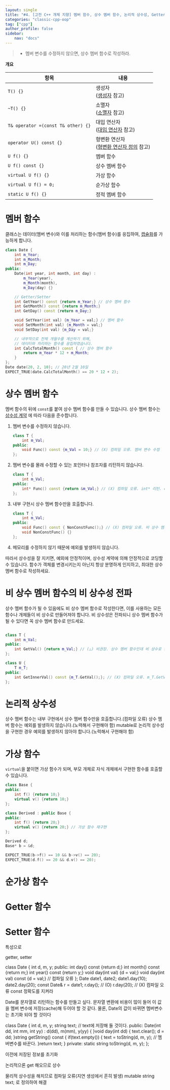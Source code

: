 ```yaml
---
layout: single
title: "#4. [고전 C++ 개체 지향] 멤버 함수, 상수 멤버 함수, 논리적 상수성, Getter, Setter"
categories: "classic-cpp-oop"
tag: ["cpp"]
author_profile: false
sidebar: 
    nav: "docs"
---
```


> * 멤버 변수를 수정하지 않으면, 상수 멤버 함수로 작성하라.

**개요**

|항목|내용|
|--|--|
|`T() {}`|생성자<br/>([생성자](https://tango1202.github.io/classic-cpp-oop/classic-cpp-oop-constructors/) 참고)|
|`~T() {}`|소멸자<br/>([소멸자](https://tango1202.github.io/classic-cpp-oop/classic-cpp-oop-destructors/) 참고)|
|`T& operator =(const T& other) {}`|대입 연산자<br/>([대입 연산자](https://tango1202.github.io/classic-cpp-oop/classic-cpp-oop-assignment-operator/) 참고)|
|`operator U() const {}`|형변환 연산자<br/>([형변환 연산자 정의](https://tango1202.github.io/classic-cpp-guide/classic-cpp-guide-conversions/#%ED%98%95%EB%B3%80%ED%99%98-%EC%97%B0%EC%82%B0%EC%9E%90-%EC%A0%95%EC%9D%98) 참고)|
|`U f() {}`|멤버 함수|
|`U f() const {}`|상수 멤버 함수|
|`virtual U f() {}`|가상 함수|
|`virtual U f() = 0;`|순가상 함수|
|`static U f() {}`|정적 멤버 함수|

# 멤버 함수

클래스는 데이터(멤버 변수)와 이를 처리하는 함수(멤버 함수)를 응집하여, [캡슐화](https://tango1202.github.io/principle/principle-encapsulation/)를 가능하게 합니다.

```cpp
class Date {
    int m_Year;
    int m_Month;
    int m_Day;
public: 
    Date(int year, int month, int day) :
        m_Year(year),
        m_Month(month), 
        m_Day(day) {}

    // Getter/Setter
    int GetYear() const {return m_Year;} // 상수 멤버 함수
    int GetMonth() const {return m_Month;}
    int GetDay() const {return m_Day;}

    void SetYear(int val) {m_Year = val;} // 멤버 함수
    void SetMonth(int val) {m_Month = val;}
    void SetDay(int val) {m_Day = val;}

    // 내부적으로 전체 개월수를 계산하기 위해,
    // 데이터와 처리하는 함수를 응집하였습니다. 
    int CalcTotalMonth() const { // 상수 멤버 함수
        return m_Year * 12 + m_Month; 
    }
};
Date date(20, 2, 10); // 20년 2월 10일
EXPECT_TRUE(date.CalcTotalMonth() == 20 * 12 + 2); 
```

# 상수 멤버 함수

멤버 함수의 뒤에 `const`를 붙여 상수 멤버 함수를 만들 수 있습니다. 상수 멤버 함수는 [상수성 계약](https://tango1202.github.io/classic-cpp-guide/classic-cpp-guide-const-mutable-volatile/#%EC%83%81%EC%88%98%EC%84%B1-%EA%B3%84%EC%95%BD) 에 따라 다음을 준수합니다.

1. 멤버 변수를 수정하지 않습니다.
    
    ```cpp
    class T {
        int m_Val;
    public:
        void Func() const {m_Val = 10;} // (X) 컴파일 오류. 멤버 변수 수정
    };
    ```

2. 멤버 변수를 몰래 수정할 수 있는 포인터나 참조자를 리턴하지 않습니다.
   
    ```cpp
    class T {
        int m_Val;
    public:
        int* Func() const {return &m_Val;} // (X) 컴파일 오류. int* 리턴. const int*를 리턴해야 함.
    };
    ```

3. 내부 구현시 상수 멤버 함수만을 호출합니다.
    ```cpp
    class T {
        int m_Val;
    public:
        void Func() const { NonConstFunc();} // (X) 컴파일 오류. 비 상수 멤버 함수 호출.
        void NonConstFunc() {}
    };
    ```   

4. 메모리를 수정하지 않기 때문에 예외를 발생하지 않습니다.

따라서 상수성을 잘 지키면, 예외에 안정적이며, 상수성 계약에 의해 안정적으로 코딩할 수 있습니다. 함수가 객체를 변경시키는지
아닌지 항상 분명하게 인지하고, 최대한 상수 멤버 함수로 작성하세요.

# 비 상수 멤버 함수의 비 상수성 전파

상수 멤버 함수가 될 수 있음에도 비 상수 멤버 함수로 작성한다면, 이를 사용하는 모든 함수나 개체들이 비 상수로 만들어져야 합니다. 비 상수성은 전파되니 상수 멤버 함수가 될 수 있다면 꼭 상수 멤버 함수로 만드세요.

```cpp

class T {
    int m_Val;
public:
    int GetVal() {return m_Val;} // (△) 비권장. 상수 멤버 함수인데 비 상수로 정의했습니다.
};

class U {
    T m_T;
public:
    int GetInnerVal() const {m_T.GetVal();}; // (X) 컴파일 오류. m_T.GetVal()은 비 상수 멤버 함수여서 상수 멤버 함수인 GetInnerVal() 이 호출할 수 없습니다.
};
```

# 논리적 상수성


상수 멤버 함수는 내부 구현에서 상수 멤버 함수만을 호출합니다.(컴파일 오류)
상수 멤버 함수는 예외를 발생하지 않습니다.(노력해서 구현해야 함)
mutable로 논리적 상수성을 구현한 경우 예외를 발생하지 않아야 합니다.(노력해서 구현해야 함)

# 가상 함수

`virtual`을 붙이면 가상 함수가 되며, 부모 개체로 자식 개체에서 구현한 함수를 호출할 수 있습니다.

```cpp
class Base {
public:
    int f() {return 10;}
    virtual v() {return 10;}
};

class Derived : public Base {
public:
    int f() {return 20;}
    virtual v() {return 20;} // 가상 함수 재구현
};

Derived d;
Base* b = &d;

EXPECT_TRUE(b->f() == 10 && b->v() == 20);
EXPECT_TRUE(d.f() == 20 && d.v() == 20);
```


# 순가상 함수
# Getter 함수

# Setter 함수

특성으로

getter, setter

class Date {
int d, m, y; public:
int day() const {return d;}
int month() const {return m;}
int year() const {return y;} void day(int val) {d = val;} void day(int val) const {d = val;} // 컴파일 오류
};
Date date1, date2; date1.day(10); date2.day(20); const Date& r = date1; r.day(); // (O) r.day(20); // (X) 컴파일 오류 const 정확도를 지켜라







Date를 문자열로 리턴하는 함수를 만들고 싶다. 문자열 변환에 비용이 많이 들어 이 값을 멤버 변수에 저장(cache)해 두어야 할 것 같다. 물론, Date의 값이 바뀌면 멤버변수는 초기화 되야 할 것이다


class Date {
int d, m, y; string text; // text에 저장해 둘 것이다. public: Date(int dd, int mm, int yy) : d(dd), m(mm), y(yy) {
}void day(int dd) {
text.clear(); d = dd; }string getString() const {
if(text.empty()) {
text = toString(d, m, y); // 멤버변수를 바꾼다. }return text; } private: static string toString(d, m, y); };

이전에 저장된 정보를 초기화

논리적으론 get 해오므로 상수

물리적 상수성을 해치므로 컴파일 오류(지연 생성에서 흔히 발생) mutable string text; 로 정의하여 해결
